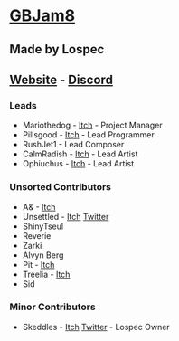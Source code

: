 # [GBJam8](https://itch.io/jam/gbjam-8)
## Made by Lospec
## [Website](https://lospec.com/) - [Discord](https://lospec.com/discord)

### Leads
- Mariothedog - [Itch](https://mariothedog.itch.io/) - Project Manager
- Pillsgood - [Itch](https://itch.io/profile/pillsgood) - Lead Programmer
- RushJet1 - Lead Composer
- CalmRadish - [Itch](https://calmradish.itch.io/) - Lead Artist
- Ophiuchus - [Itch](https://ophi-chus.itch.io/) - Lead Artist

### Unsorted Contributors
- A& - [Itch](https://itch.io/profile/imacedia)
- Unsettled - [Itch](https://unsettled.itch.io/) [Twitter](https://unsettled.itch.io/)
- ShinyTseul
- Reverie
- Zarki
- Alvyn Berg
- Pit - [Itch](https://itch.io/profile/pixeltea-studio)
- Treelia - [Itch](https://shinytseul.itch.io/)
- Sid

### Minor Contributors
- Skeddles - [Itch](https://skeddles.itch.io/) [Twitter](https://twitter.com/skeddles) - Lospec Owner